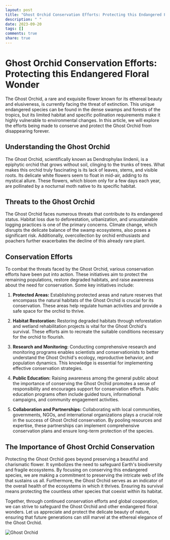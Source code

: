 ```yaml
---
layout: post
title: "Ghost Orchid Conservation Efforts: Protecting this Endangered Floral Wonder"
description: " "
date: 2023-09-20
tags: []
comments: true
share: true
---
```


# Ghost Orchid Conservation Efforts: Protecting this Endangered Floral Wonder

The Ghost Orchid, a rare and exquisite flower known for its ethereal beauty and elusiveness, is currently facing the threat of extinction. This unique endangered species can be found in the dense swamps and forests of the tropics, but its limited habitat and specific pollination requirements make it highly vulnerable to environmental changes. In this article, we will explore the efforts being made to conserve and protect the Ghost Orchid from disappearing forever.

## Understanding the Ghost Orchid

The Ghost Orchid, scientifically known as Dendrophylax lindenii, is a epiphytic orchid that grows without soil, clinging to the trunks of trees. What makes this orchid truly fascinating is its lack of leaves, stems, and visible roots. Its delicate white flowers seem to float in mid-air, adding to its mystical allure. These flowers, which bloom only for a few days each year, are pollinated by a nocturnal moth native to its specific habitat.

## Threats to the Ghost Orchid

The Ghost Orchid faces numerous threats that contribute to its endangered status. Habitat loss due to deforestation, urbanization, and unsustainable logging practices is one of the primary concerns. Climate change, which disrupts the delicate balance of the swamp ecosystems, also poses a significant risk. Additionally, overcollection by orchid enthusiasts and poachers further exacerbates the decline of this already rare plant.

## Conservation Efforts

To combat the threats faced by the Ghost Orchid, various conservation efforts have been put into action. These initiatives aim to protect the remaining populations, restore degraded habitats, and raise awareness about the need for conservation. Some key initiatives include:

1. **Protected Areas:** Establishing protected areas and nature reserves that encompass the natural habitats of the Ghost Orchid is crucial for its conservation. These areas help regulate human activities and provide a safe space for the orchid to thrive.

2. **Habitat Restoration:** Restoring degraded habitats through reforestation and wetland rehabilitation projects is vital for the Ghost Orchid's survival. These efforts aim to recreate the suitable conditions necessary for the orchid to flourish.

3. **Research and Monitoring:** Conducting comprehensive research and monitoring programs enables scientists and conservationists to better understand the Ghost Orchid's ecology, reproductive behavior, and population dynamics. This knowledge is essential for implementing effective conservation strategies.

4. **Public Education:** Raising awareness among the general public about the importance of conserving the Ghost Orchid promotes a sense of responsibility and encourages support for conservation efforts. Public education programs often include guided tours, informational campaigns, and community engagement activities.

5. **Collaboration and Partnerships:** Collaborating with local communities, governments, NGOs, and international organizations plays a crucial role in the success of Ghost Orchid conservation. By pooling resources and expertise, these partnerships can implement comprehensive conservation plans and ensure long-term protection of the species.

## The Importance of Ghost Orchid Conservation

Protecting the Ghost Orchid goes beyond preserving a beautiful and charismatic flower. It symbolizes the need to safeguard Earth's biodiversity and fragile ecosystems. By focusing on conserving this endangered species, we are making a commitment to preserving the intricate web of life that sustains us all. Furthermore, the Ghost Orchid serves as an indicator of the overall health of the ecosystems in which it thrives. Ensuring its survival means protecting the countless other species that coexist within its habitat.

Together, through continued conservation efforts and global cooperation, we can strive to safeguard the Ghost Orchid and other endangered floral wonders. Let us appreciate and protect the delicate beauty of nature, ensuring that future generations can still marvel at the ethereal elegance of the Ghost Orchid. 

![Ghost Orchid](https://source.unsplash.com/1600x900/?ghost,orchid,endangered)